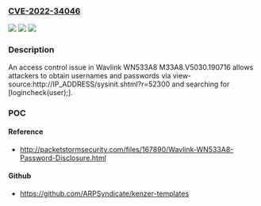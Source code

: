 ### [CVE-2022-34046](https://cve.mitre.org/cgi-bin/cvename.cgi?name=CVE-2022-34046)
![](https://img.shields.io/static/v1?label=Product&message=n%2Fa&color=blue)
![](https://img.shields.io/static/v1?label=Version&message=n%2Fa&color=blue)
![](https://img.shields.io/static/v1?label=Vulnerability&message=n%2Fa&color=brighgreen)

### Description

An access control issue in Wavlink WN533A8 M33A8.V5030.190716 allows attackers to obtain usernames and passwords via view-source:http://IP_ADDRESS/sysinit.shtml?r=52300 and searching for [logincheck(user);].

### POC

#### Reference
- http://packetstormsecurity.com/files/167890/Wavlink-WN533A8-Password-Disclosure.html

#### Github
- https://github.com/ARPSyndicate/kenzer-templates

